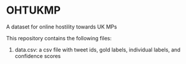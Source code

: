 # OHTUKMP
A dataset for online hostility towards UK MPs

This repository contains the following files:
1. data.csv: a csv file with tweet ids, gold labels, individual labels, and confidence scores

